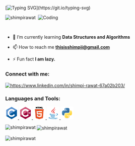[![Typing SVG](https://readme-typing-svg.herokuapp.com?color=B986FF&background=0000006E&multiline=true&width=402&height=53&lines=Welcome+to+Shimpi+Rawat's+profile++%3C3;CSE+sophomore%2C+India.)](https://git.io/typing-svg)

<img align="right" alt="Coding" width="400" src="https://i.pinimg.com/originals/e2/9b/67/e29b67f7e735a9be2fb891a61488437e.gif">

<p align="left"> <img src="https://komarev.com/ghpvc/?username=shimpirawat&label=Profile%20views&color=0e75b6&style=flat" alt="shimpirawat" /> </p>

<p align="left"> <a href="https://twitter.com/" target="blank"><img src="https://img.shields.io/twitter/follow/?logo=twitter&style=for-the-badge" alt="" /></a> </p>

- 🌱 I’m currently learning **Data Structures and Algorithms**

- 📫 How to reach me **thisisshimpii@gmail.com**

- ⚡ Fun fact **I am lazy.**

<h3 align="left">Connect with me:</h3>
<p align="left">
<a href="https://linkedin.com/in/https://www.linkedin.com/in/shimpi-rawat-67a02b203/" target="blank"><img align="center" src="https://raw.githubusercontent.com/rahuldkjain/github-profile-readme-generator/master/src/images/icons/Social/linked-in-alt.svg" alt="https://www.linkedin.com/in/shimpi-rawat-67a02b203/" height="30" width="40" /></a>
</p>

<h3 align="left">Languages and Tools:</h3>
<p align="left"> <a href="https://www.cprogramming.com/" target="_blank" rel="noreferrer"> <img src="https://raw.githubusercontent.com/devicons/devicon/master/icons/c/c-original.svg" alt="c" width="40" height="40"/> </a> <a href="https://www.w3schools.com/cpp/" target="_blank" rel="noreferrer"> <img src="https://raw.githubusercontent.com/devicons/devicon/master/icons/cplusplus/cplusplus-original.svg" alt="cplusplus" width="40" height="40"/> </a> <a href="https://www.w3.org/html/" target="_blank" rel="noreferrer"> <img src="https://raw.githubusercontent.com/devicons/devicon/master/icons/html5/html5-original-wordmark.svg" alt="html5" width="40" height="40"/> </a> <a href="https://www.java.com" target="_blank" rel="noreferrer"> <img src="https://raw.githubusercontent.com/devicons/devicon/master/icons/java/java-original.svg" alt="java" width="40" height="40"/> </a> <a href="https://www.python.org" target="_blank" rel="noreferrer"> <img src="https://raw.githubusercontent.com/devicons/devicon/master/icons/python/python-original.svg" alt="python" width="40" height="40"/> </a> </p>

<p><img align="left" src="https://github-readme-stats.vercel.app/api/top-langs?username=shimpirawat&show_icons=true&locale=en&layout=compact" alt="shimpirawat" /></p>

<p>&nbsp;<img align="center" src="https://github-readme-stats.vercel.app/api?username=shimpirawat&show_icons=true&locale=en" alt="shimpirawat" /></p>

<p><img align="center" src="https://github-readme-streak-stats.herokuapp.com/?user=shimpirawat&" alt="shimpirawat" /></p>

